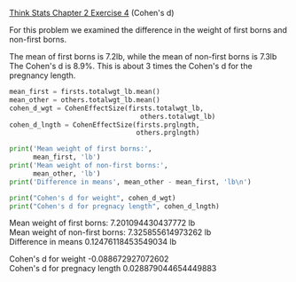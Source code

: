 [Think Stats Chapter 2 Exercise 4](http://greenteapress.com/thinkstats2/html/thinkstats2003.html#toc24) (Cohen's d)

For this problem we examined the difference in the weight of first borns and 
non-first borns.

The mean of first borns is 7.2lb, while the mean of non-first borns is 7.3lb
The Cohen's d is 8.9%. This is about 3 times the Cohen's d for the pregnancy 
length.

```python
mean_first = firsts.totalwgt_lb.mean()
mean_other = others.totalwgt_lb.mean()
cohen_d_wgt = CohenEffectSize(firsts.totalwgt_lb, 
                                 others.totalwgt_lb)
cohen_d_lngth = CohenEffectSize(firsts.prglngth, 
                                others.prglngth)

print('Mean weight of first borns:', 
      mean_first, 'lb')
print('Mean weight of non-first borns:', 
      mean_other, 'lb')
print('Difference in means', mean_other - mean_first, 'lb\n')

print("Cohen's d for weight", cohen_d_wgt)
print("Cohen's d for pregnacy length", cohen_d_lngth)
```
Mean weight of first borns: 7.201094430437772 lb  
Mean weight of non-first borns: 7.325855614973262 lb  
Difference in means 0.12476118453549034 lb  

Cohen's d for weight -0.088672927072602  
Cohen's d for pregnacy length 0.028879044654449883
